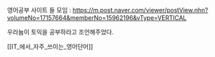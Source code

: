 
영어공부 사이트 들 모임 : https://m.post.naver.com/viewer/postView.nhn?volumeNo=17157664&memberNo=15962196&vType=VERTICAL


우라늄이 토익을 공부하라고 조언해주었다.

[[IT_에서_자주_쓰이는_영어단어]]